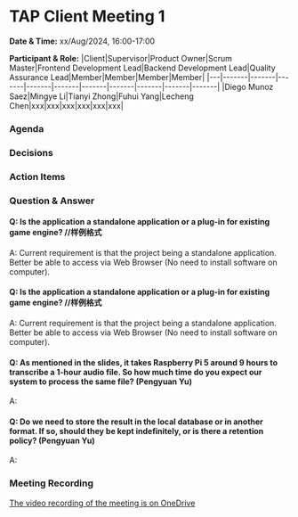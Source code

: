 # TAP Client Meeting 1

**Date & Time:** xx/Aug/2024, 16:00-17:00

**Participant & Role:**
|Client|Supervisor|Product Owner|Scrum Master|Frontend Development Lead|Backend Development Lead|Quality Assurance Lead|Member|Member|Member|Member|
|---|-------|-------|-------|-------|-------|-------|-------|-------|-------|-------|
|Diego Munoz Saez|Mingye Li|Tianyi Zhong|Fuhui Yang|Lecheng Chen|xxx|xxx|xxx|xxx|xxx|xxx|

### Agenda

### Decisions


### Action Items





### Question & Answer

#### Q: Is the application a standalone application or a plug-in for existing game engine? //样例格式

A: Current requirement is that the project being a standalone application. Better be able to access via Web Browser (No need to install software on computer).

#### Q: Is the application a standalone application or a plug-in for existing game engine? //样例格式

A: Current requirement is that the project being a standalone application. Better be able to access via Web Browser (No need to install software on computer).

#### Q: As mentioned in the slides, it takes Raspberry Pi 5 around 9 hours to transcribe a 1-hour audio file. So how much time do you expect our system to process the same file? (Pengyuan Yu)

A: 

#### Q: Do we need to store the result in the local database or in another format. If so, should they be kept indefinitely, or is there a retention policy? (Pengyuan Yu)

A: 


### Meeting Recording

[The video recording of the meeting is on OneDrive](https://unimelbcloud-my.sharepoint.com/:v:/g/personal/xxxxxx)
